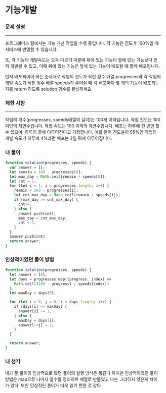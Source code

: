 # 기능개발

### 문제 설명

---

프로그래머스 팀에서는 기능 개선 작업을 수행 중입니다. 각 기능은 진도가 100%일 때 서비스에 반영할 수 있습니다.

또, 각 기능의 개발속도는 모두 다르기 때문에 뒤에 있는 기능이 앞에 있는 기능보다 먼저 개발될 수 있고, 이때 뒤에 있는 기능은 앞에 있는 기능이 배포될 때 함께 배포됩니다.

먼저 배포되어야 하는 순서대로 작업의 진도가 적힌 정수 배열 progresses와 각 작업의 개발 속도가 적힌 정수 배열 speeds가 주어질 때 각 배포마다 몇 개의 기능이 배포되는지를 return 하도록 solution 함수를 완성하세요.

### 제한 사항

---

작업의 개수(progresses, speeds배열의 길이)는 100개 이하입니다.
작업 진도는 100 미만의 자연수입니다.
작업 속도는 100 이하의 자연수입니다.
배포는 하루에 한 번만 할 수 있으며, 하루의 끝에 이루어진다고 가정합니다. 예를 들어 진도율이 95%인 작업의 개발 속도가 하루에 4%라면 배포는 2일 뒤에 이루어집니다.

### 내 풀이

```javascript
function solution(progresses, speeds) {
  var answer = [];
  let remain = 100 - progresses[0];
  let max_day = Math.ceil(remain / speeds[0]);
  let cnt = 1;
  for (let i = 1; i < progresses.length; i++) {
    remain = 100 - progresses[i];
    let cnt_max_day = Math.ceil(remain / speeds[i]);
    if (max_day >= cnt_max_day) {
      cnt++;
    } else {
      answer.push(cnt);
      max_day = cnt_max_day;
      cnt = 1;
    }
  }
  answer.push(cnt);
  return answer;
}
```

### 인상적이였던 풀이 방법

```javascript
function solution(progresses, speeds) {
  let answer = [0];
  let days = progresses.map((progress, index) =>
    Math.ceil((100 - progress) / speeds[index])
  );
  let maxDay = days[0];

  for (let i = 0, j = 0; i < days.length; i++) {
    if (days[i] <= maxDay) {
      answer[j] += 1;
    } else {
      maxDay = days[i];
      answer[++j] = 1;
    }
  }

  return answer;
}
```

### 내 생각

내가 푼 풀이와 인상적으로 봤던 풀이의 실행 방식은 똑같다
하지만 인상적이였던 풀이방법은 map으로 나머지 일수를 정리하여 배열로 만들었고
나는 그러하지 않은게 차이가 있다.
또한 인상적인 풀이가 더욱 읽기 편한 것 같다
